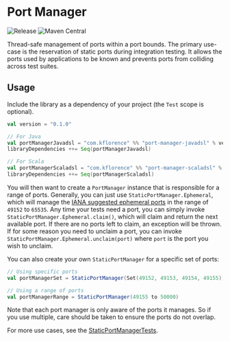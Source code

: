 # Port Manager
![Release](https://github.com/kflorence/port-manager/actions/workflows/release.yaml/badge.svg)
![Maven Central](https://img.shields.io/maven-central/v/com.kflorence/port-manager-scaladsl_2.13)

Thread-safe management of ports within a port bounds. The primary use-case is the reservation of static ports during integration testing. It allows the ports used by applications to be known and prevents ports from colliding across test suites.

## Usage
Include the library as a dependency of your project (the `Test` scope is optional).

```sbt
val version = "0.1.0"

// For Java
val portManagerJavadsl = "com.kflorence" %% "port-manager-javadsl" % version % Test
libraryDependencies ++= Seq(portManagerJavadsl)

// For Scala
val portManagerScaladsl = "com.kflorence" %% "port-manager-scaladsl" % version % Test
libraryDependencies ++= Seq(portManagerScaladsl)
```

You will then want to create a `PortManager` instance that is responsible for a range of ports. Generally, you can just use `StaticPortManager.Ephemeral`, which will manage the [IANA suggested ephemeral ports](https://www.iana.org/assignments/service-names-port-numbers/service-names-port-numbers.xhtml) in the range of `49152` to `65535`. Any time your tests need a port, you can simply invoke `StaticPortManager.Ephemeral.claim()`, which will claim and return the next available port. If there are no ports left to claim, an exception will be thrown. If for some reason you need to unclaim a port, you can invoke `StaticPortManager.Ephemeral.unclaim(port)` where `port` is the port you wish to unclaim.

You can also create your own `StaticPortManager` for a specific set of ports:
```scala
// Using specific ports
val portManagerSet = StaticPortManager(Set(49152, 49153, 49154, 49155))

// Using a range of ports
val portManagerRange = StaticPortManager(49155 to 50000)
```

Note that each port manager is only aware of the ports it manages. So if you use multiple, care should be taken to ensure the ports do not overlap.

For more use cases, see the [StaticPortManagerTests](./scaladsl/src/test/scala/com/kflorence/portManager/scaladsl/StaticPortManagerTests.scala).
